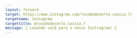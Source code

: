 ```yaml
---
layout: forward
target: https://www.instagram.com/rosadodeserto.cassia.7/
targetname: Instagram
targettitle: @rosadodeserto.cassia.7
message: 🌸 Levando você para o nosso Instragram! 🌷
---
```

